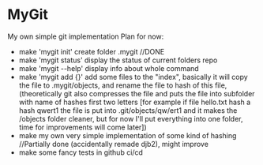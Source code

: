 # MyGit
My own simple git implementation
Plan for now:
- make 'mygit init' create folder .mygit //DONE 
- make 'mygit status' display the status of current folders repo
- make 'mygit --help' display info about whole command
- make 'mygit add {}' add some files to the "index", 
basically it will copy the file to .mygit/objects, 
and rename the file to hash of this file,
(theoretically git also compresses the file 
and puts the file into subfolder with name of hashes first two letters
[for example if file hello.txt hash a hash qwert1 the file is put into 
.git/objects/qw/ert1 and it makes the /objects folder cleaner, but for 
now I'll put everything into one folder, time for improvements will come later])
- make my own very simple implementation of some kind of hashing //Partially done
(accidentally remade djb2), might improve
- make some fancy tests in github ci/cd 

